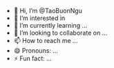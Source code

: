 - 👋 Hi, I’m @TaoBuonNgu
- 👀 I’m interested in 
- 🌱 I’m currently learning ...
- 💞️ I’m looking to collaborate on ...
- 📫 How to reach me ...
- 😄 Pronouns: ...
- ⚡ Fun fact: ...

<!---
TaoBuonNgu/TaoBuonNgu is a ✨ special ✨ repository because its `README.md` (this file) appears on your GitHub profile.
You can click the Preview link to take a look at your changes.
--->
